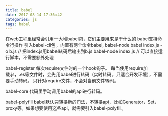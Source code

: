 ```yaml
---
title: babel
date: 2017-08-14 17:36:42
categories: js
tags: babel
---
```


在web工程里经常会引用一大堆babel包，它们主要用来是干什么的
babel支持命令行操作
引入babel-cli包，内置有两个命令babel, babel-node
babel index.js -o b.js  // 把index.js用babel转码后输出到b.js
babel-node index.js     // 可以直接运行脚本，不需要额外处理

babel-register
每次require文件时的一个hook钩子。
每当使用require加载.js，.es等文件时，会先用babel进行转码（实时转码，只适合开发环境），不需要手动转码。
只针对require文件，不会对当前文件转码。

babel-core
代码里手动调用babel的api进行转码。


babel-polyfill
babel默认只转换新的句法，不转换api，比如Generator，Set， proxy等。如果想要使用这些api，就需要引入babel-polyfill。
